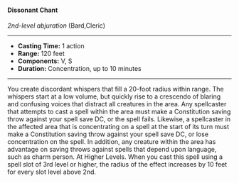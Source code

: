 #### Dissonant Chant
*2nd-level abjuration* (Bard,Cleric)
___
- **Casting Time:** 1 action
- **Range:** 120 feet
- **Components:** V, S
- **Duration:** Concentration, up to 10 minutes
---
You create discordant whispers that fill a 20-foot
radius within range. The whispers start at a low
volume, but quickly rise to a crescendo of blaring
and confusing voices that distract all creatures in
the area. Any spellcaster that attempts to cast a
spell within the area must make a Constitution
saving throw against your spell save DC, or the spell
fails. Likewise, a spellcaster in the affected area that
is concentrating on a spell at the start of its turn
must make a Constitution saving throw against your
spell save DC, or lose concentration on the spell.
In addition, any creature within the area has
advantage on saving throws against spells that
depend upon language, such as charm person.
At Higher Levels. When you cast this spell using
a spell slot of 3rd level or higher, the radius of the
effect increases by 10 feet for every slot level above
2nd.
